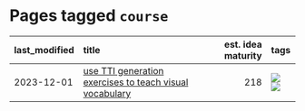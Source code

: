 # Pages tagged `course`

|last_modified|title|est. idea maturity|tags
|:---|:---|---:|:---|
|2023-12-01|[use TTI generation exercises to teach visual vocabulary](../tti-for-visual-vocab.md)|218|[![](https://img.shields.io/badge/tag-course-496a1)](../tags/course.md) [![](https://img.shields.io/badge/tag-education-b25b5)](../tags/education.md)|